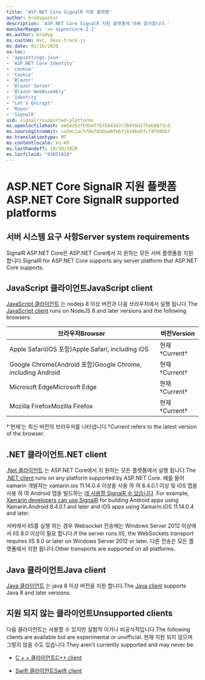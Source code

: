 ```yaml
---
title: 'ASP.NET Core SignalR 지원 플랫폼'
author: bradygaster
description: 'ASP.NET Core SignalR 지원 플랫폼에 대해 알아봅니다.'
monikerRange: '>= aspnetcore-2.1'
ms.author: bradyg
ms.custom: mvc, devx-track-js
ms.date: 01/16/2020
no-loc:
- 'appsettings.json'
- 'ASP.NET Core Identity'
- 'cookie'
- 'Cookie'
- 'Blazor'
- 'Blazor Server'
- 'Blazor WebAssembly'
- 'Identity'
- "Let's Encrypt"
- 'Razor'
- 'SignalR'
uid: signalr/supported-platforms
ms.openlocfilehash: ee6e263fb5bef7bfb84587c3b0f04175eb8073cd
ms.sourcegitcommit: ca34c1ac578e7d3daa0febf1810ba5fc74f60bbf
ms.translationtype: MT
ms.contentlocale: ko-KR
ms.lasthandoff: 10/30/2020
ms.locfileid: "93051020"
---
```

# <a name="aspnet-core-no-locsignalr-supported-platforms"></a><span data-ttu-id="1ceb3-103">ASP.NET Core SignalR 지원 플랫폼</span><span class="sxs-lookup"><span data-stu-id="1ceb3-103">ASP.NET Core SignalR supported platforms</span></span>

## <a name="server-system-requirements"></a><span data-ttu-id="1ceb3-104">서버 시스템 요구 사항</span><span class="sxs-lookup"><span data-stu-id="1ceb3-104">Server system requirements</span></span>

<span data-ttu-id="1ceb3-105">SignalR ASP.NET Core은 ASP.NET Core에서 지 원하는 모든 서버 플랫폼을 지원 합니다.</span><span class="sxs-lookup"><span data-stu-id="1ceb3-105">SignalR for ASP.NET Core supports any server platform that ASP.NET Core supports.</span></span>

## <a name="javascript-client"></a><span data-ttu-id="1ceb3-106">JavaScript 클라이언트</span><span class="sxs-lookup"><span data-stu-id="1ceb3-106">JavaScript client</span></span>

<span data-ttu-id="1ceb3-107">[JavaScript 클라이언트](xref:signalr/javascript-client) 는 nodejs 8 이상 버전과 다음 브라우저에서 실행 됩니다.</span><span class="sxs-lookup"><span data-stu-id="1ceb3-107">The [JavaScript client](xref:signalr/javascript-client) runs on NodeJS 8 and later versions and the following browsers:</span></span>

| <span data-ttu-id="1ceb3-108">브라우저</span><span class="sxs-lookup"><span data-stu-id="1ceb3-108">Browser</span></span>                          | <span data-ttu-id="1ceb3-109">버전</span><span class="sxs-lookup"><span data-stu-id="1ceb3-109">Version</span></span>         |
| -------------------------------- | --------------- |
| <span data-ttu-id="1ceb3-110">Apple Safari(iOS 포함)</span><span class="sxs-lookup"><span data-stu-id="1ceb3-110">Apple Safari, including iOS</span></span>      | <span data-ttu-id="1ceb3-111">현재&dagger;</span><span class="sxs-lookup"><span data-stu-id="1ceb3-111">Current&dagger;</span></span> |
| <span data-ttu-id="1ceb3-112">Google Chrome(Android 포함)</span><span class="sxs-lookup"><span data-stu-id="1ceb3-112">Google Chrome, including Android</span></span> | <span data-ttu-id="1ceb3-113">현재&dagger;</span><span class="sxs-lookup"><span data-stu-id="1ceb3-113">Current&dagger;</span></span> |
| <span data-ttu-id="1ceb3-114">Microsoft Edge</span><span class="sxs-lookup"><span data-stu-id="1ceb3-114">Microsoft Edge</span></span>                   | <span data-ttu-id="1ceb3-115">현재&dagger;</span><span class="sxs-lookup"><span data-stu-id="1ceb3-115">Current&dagger;</span></span> |
| <span data-ttu-id="1ceb3-116">Mozilla Firefox</span><span class="sxs-lookup"><span data-stu-id="1ceb3-116">Mozilla Firefox</span></span>                  | <span data-ttu-id="1ceb3-117">현재&dagger;</span><span class="sxs-lookup"><span data-stu-id="1ceb3-117">Current&dagger;</span></span> |

<span data-ttu-id="1ceb3-118">&dagger;‘현재’는 최신 버전의 브라우저를 나타냅니다.</span><span class="sxs-lookup"><span data-stu-id="1ceb3-118">&dagger;*Current* refers to the latest version of the browser.</span></span>

## <a name="net-client"></a><span data-ttu-id="1ceb3-119">.NET 클라이언트</span><span class="sxs-lookup"><span data-stu-id="1ceb3-119">.NET client</span></span>

<span data-ttu-id="1ceb3-120">[.Net 클라이언트](xref:signalr/dotnet-client) 는 ASP.NET Core에서 지 원하는 모든 플랫폼에서 실행 됩니다.</span><span class="sxs-lookup"><span data-stu-id="1ceb3-120">The [.NET client](xref:signalr/dotnet-client) runs on any platform supported by ASP.NET Core.</span></span> <span data-ttu-id="1ceb3-121">예를 들어 xamarin 개발자는 xamarin.ios 11.14.0.4 이상을 사용 하 여 8.4.0.1 이상 및 iOS 앱을 사용 하 여 Android 앱을 빌드하는 [데 사용할 SignalR 수 있습니다](https://github.com/aspnet/Announcements/issues/305) .</span><span class="sxs-lookup"><span data-stu-id="1ceb3-121">For example, [Xamarin developers can use SignalR](https://github.com/aspnet/Announcements/issues/305) for building Android apps using Xamarin.Android 8.4.0.1 and later and iOS apps using Xamarin.iOS 11.14.0.4 and later.</span></span>

<span data-ttu-id="1ceb3-122">서버에서 IIS를 실행 하는 경우 Websocket 전송에는 Windows Server 2012 이상에서 IIS 8.0 이상이 필요 합니다.</span><span class="sxs-lookup"><span data-stu-id="1ceb3-122">If the server runs IIS, the WebSockets transport requires IIS 8.0 or later on Windows Server 2012 or later.</span></span> <span data-ttu-id="1ceb3-123">다른 전송은 모든 플랫폼에서 지원 됩니다.</span><span class="sxs-lookup"><span data-stu-id="1ceb3-123">Other transports are supported on all platforms.</span></span>

## <a name="java-client"></a><span data-ttu-id="1ceb3-124">Java 클라이언트</span><span class="sxs-lookup"><span data-stu-id="1ceb3-124">Java client</span></span>

<span data-ttu-id="1ceb3-125">[Java 클라이언트](xref:signalr/java-client) 는 java 8 이상 버전을 지원 합니다.</span><span class="sxs-lookup"><span data-stu-id="1ceb3-125">The [Java client](xref:signalr/java-client) supports Java 8 and later versions.</span></span>

## <a name="unsupported-clients"></a><span data-ttu-id="1ceb3-126">지원 되지 않는 클라이언트</span><span class="sxs-lookup"><span data-stu-id="1ceb3-126">Unsupported clients</span></span>

<span data-ttu-id="1ceb3-127">다음 클라이언트는 사용할 수 있지만 실험적 이거나 비공식적입니다.</span><span class="sxs-lookup"><span data-stu-id="1ceb3-127">The following clients are available but are experimental or unofficial.</span></span> <span data-ttu-id="1ceb3-128">현재 지원 되지 않으며 그렇지 않을 수도 있습니다.</span><span class="sxs-lookup"><span data-stu-id="1ceb3-128">They aren't currently supported and may never be.</span></span>

* <span data-ttu-id="1ceb3-129">[C + + 클라이언트](https://github.com/aspnet/SignalR-Client-Cpp)</span><span class="sxs-lookup"><span data-stu-id="1ceb3-129">[C++ client](https://github.com/aspnet/SignalR-Client-Cpp)</span></span>

* <span data-ttu-id="1ceb3-130">[Swift 클라이언트](https://github.com/moozzyk/SignalR-Client-Swift)</span><span class="sxs-lookup"><span data-stu-id="1ceb3-130">[Swift client](https://github.com/moozzyk/SignalR-Client-Swift)</span></span>
